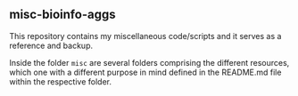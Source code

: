## misc-bioinfo-aggs

This repository contains my miscellaneous code/scripts and it serves as a reference and backup.

Inside the folder `misc` are several folders comprising the different resources, which one with a different purpose in mind defined in the README.md file within the respective folder. 
